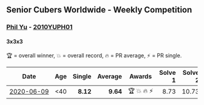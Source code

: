 ## Senior Cubers Worldwide - Weekly Competition
### [Phil Yu](../phil_yu.md) - [2010YUPH01](https://www.worldcubeassociation.org/persons/2010YUPH01?event=333)
#### 3x3x3

🏆 = overall winner, 💥 = overall record, 🔥 = PR average, ⚡ = PR single.

| Date | Age | Single | Average | Awards | Solve 1 | Solve 2 | Solve 3 | Solve 4 | Solve 5 | Video |
| :--: | :--: | --: | --: | :--: | --: | --: | --: | --: | --: | :-- |
| [<span style="white-space: nowrap">2020-06-09</span>](../../results/333/2020-06-09.md) | <40 | **8.12** | **9.64** | <span style="white-space: nowrap">🏆 💥 🔥 ⚡</span> | 8.73 | 10.73 | 9.45 | 15.53 | **8.12** | [Link](https://www.facebook.com/events/903549840109576/permalink/904460240018536/) |


<!-- Global site tag (gtag.js) - Google Analytics -->
<script async src="https://www.googletagmanager.com/gtag/js?id=UA-86348435-3"></script>
<script>window.dataLayer = window.dataLayer || []; function gtag() {dataLayer.push(arguments);} gtag('js', new Date()); gtag('config', 'UA-86348435-3');</script>
